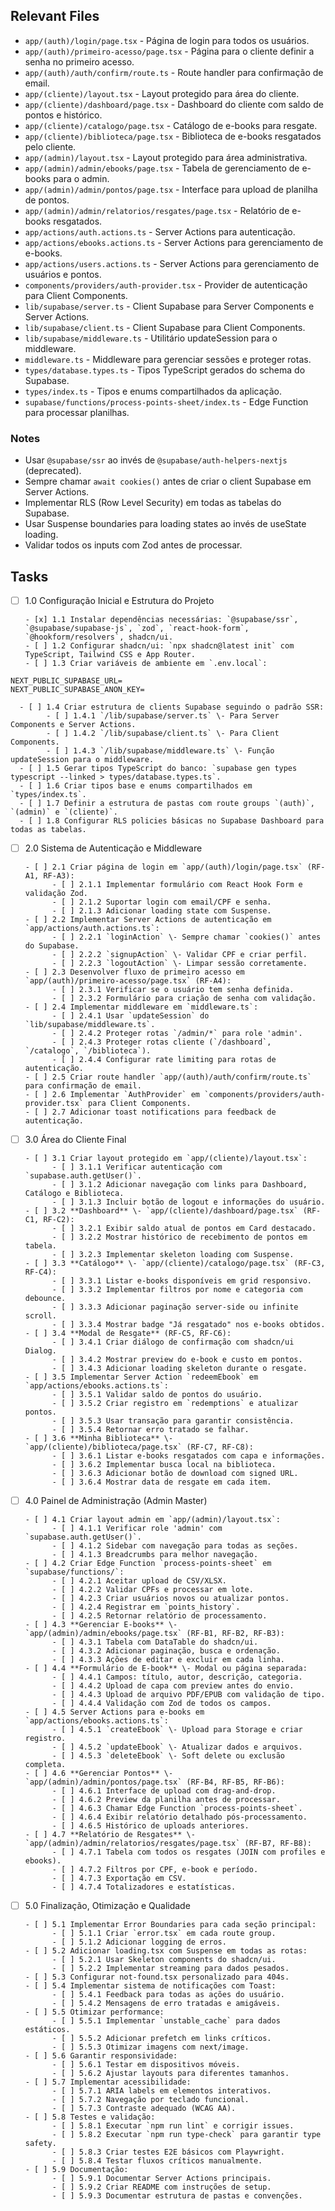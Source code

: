 ## Relevant Files

- `app/(auth)/login/page.tsx` \- Página de login para todos os usuários.  
- `app/(auth)/primeiro-acesso/page.tsx` \- Página para o cliente definir a senha no primeiro acesso.  
- `app/(auth)/auth/confirm/route.ts` \- Route handler para confirmação de email.  
- `app/(cliente)/layout.tsx` \- Layout protegido para área do cliente.  
- `app/(cliente)/dashboard/page.tsx` \- Dashboard do cliente com saldo de pontos e histórico.  
- `app/(cliente)/catalogo/page.tsx` \- Catálogo de e-books para resgate.  
- `app/(cliente)/biblioteca/page.tsx` \- Biblioteca de e-books resgatados pelo cliente.  
- `app/(admin)/layout.tsx` \- Layout protegido para área administrativa.  
- `app/(admin)/admin/ebooks/page.tsx` \- Tabela de gerenciamento de e-books para o admin.  
- `app/(admin)/admin/pontos/page.tsx` \- Interface para upload de planilha de pontos.  
- `app/(admin)/admin/relatorios/resgates/page.tsx` \- Relatório de e-books resgatados.  
- `app/actions/auth.actions.ts` \- Server Actions para autenticação.  
- `app/actions/ebooks.actions.ts` \- Server Actions para gerenciamento de e-books.  
- `app/actions/users.actions.ts` \- Server Actions para gerenciamento de usuários e pontos.  
- `components/providers/auth-provider.tsx` \- Provider de autenticação para Client Components.  
- `lib/supabase/server.ts` \- Client Supabase para Server Components e Server Actions.  
- `lib/supabase/client.ts` \- Client Supabase para Client Components.  
- `lib/supabase/middleware.ts` \- Utilitário updateSession para o middleware.  
- `middleware.ts` \- Middleware para gerenciar sessões e proteger rotas.  
- `types/database.types.ts` \- Tipos TypeScript gerados do schema do Supabase.  
- `types/index.ts` \- Tipos e enums compartilhados da aplicação.  
- `supabase/functions/process-points-sheet/index.ts` \- Edge Function para processar planilhas.

### Notes

- Usar `@supabase/ssr` ao invés de `@supabase/auth-helpers-nextjs` (deprecated).  
- Sempre chamar `await cookies()` antes de criar o client Supabase em Server Actions.  
- Implementar RLS (Row Level Security) em todas as tabelas do Supabase.  
- Usar Suspense boundaries para loading states ao invés de useState loading.  
- Validar todos os inputs com Zod antes de processar.

## Tasks

- [ ] 1.0 Configuração Inicial e Estrutura do Projeto  
        
      - [x] 1.1 Instalar dependências necessárias: `@supabase/ssr`, `@supabase/supabase-js`, `zod`, `react-hook-form`, `@hookform/resolvers`, shadcn/ui.  
      - [ ] 1.2 Configurar shadcn/ui: `npx shadcn@latest init` com TypeScript, Tailwind CSS e App Router.  
      - [ ] 1.3 Criar variáveis de ambiente em `.env.local`:

```
NEXT_PUBLIC_SUPABASE_URL=
NEXT_PUBLIC_SUPABASE_ANON_KEY=
```

      - [ ] 1.4 Criar estrutura de clients Supabase seguindo o padrão SSR:  
            - [ ] 1.4.1 `/lib/supabase/server.ts` \- Para Server Components e Server Actions.  
            - [ ] 1.4.2 `/lib/supabase/client.ts` \- Para Client Components.  
            - [ ] 1.4.3 `/lib/supabase/middleware.ts` \- Função updateSession para o middleware.  
      - [ ] 1.5 Gerar tipos TypeScript do banco: `supabase gen types typescript --linked > types/database.types.ts`.  
      - [ ] 1.6 Criar tipos base e enums compartilhados em `types/index.ts`.  
      - [ ] 1.7 Definir a estrutura de pastas com route groups `(auth)`, `(admin)` e `(cliente)`.  
      - [ ] 1.8 Configurar RLS policies básicas no Supabase Dashboard para todas as tabelas.

      

- [ ] 2.0 Sistema de Autenticação e Middleware  
        
      - [ ] 2.1 Criar página de login em `app/(auth)/login/page.tsx` (RF-A1, RF-A3):  
            - [ ] 2.1.1 Implementar formulário com React Hook Form e validação Zod.  
            - [ ] 2.1.2 Suportar login com email/CPF e senha.  
            - [ ] 2.1.3 Adicionar loading state com Suspense.  
      - [ ] 2.2 Implementar Server Actions de autenticação em `app/actions/auth.actions.ts`:  
            - [ ] 2.2.1 `loginAction` \- Sempre chamar `cookies()` antes do Supabase.  
            - [ ] 2.2.2 `signupAction` \- Validar CPF e criar perfil.  
            - [ ] 2.2.3 `logoutAction` \- Limpar sessão corretamente.  
      - [ ] 2.3 Desenvolver fluxo de primeiro acesso em `app/(auth)/primeiro-acesso/page.tsx` (RF-A4):  
            - [ ] 2.3.1 Verificar se o usuário tem senha definida.  
            - [ ] 2.3.2 Formulário para criação de senha com validação.  
      - [ ] 2.4 Implementar middleware em `middleware.ts`:  
            - [ ] 2.4.1 Usar `updateSession` do `lib/supabase/middleware.ts`.  
            - [ ] 2.4.2 Proteger rotas `/admin/*` para role 'admin'.  
            - [ ] 2.4.3 Proteger rotas cliente (`/dashboard`, `/catalogo`, `/biblioteca`).  
            - [ ] 2.4.4 Configurar rate limiting para rotas de autenticação.  
      - [ ] 2.5 Criar route handler `app/(auth)/auth/confirm/route.ts` para confirmação de email.  
      - [ ] 2.6 Implementar `AuthProvider` em `components/providers/auth-provider.tsx` para Client Components.  
      - [ ] 2.7 Adicionar toast notifications para feedback de autenticação.

      

- [ ] 3.0 Área do Cliente Final  
        
      - [ ] 3.1 Criar layout protegido em `app/(cliente)/layout.tsx`:  
            - [ ] 3.1.1 Verificar autenticação com `supabase.auth.getUser()`.  
            - [ ] 3.1.2 Adicionar navegação com links para Dashboard, Catálogo e Biblioteca.  
            - [ ] 3.1.3 Incluir botão de logout e informações do usuário.  
      - [ ] 3.2 **Dashboard** \- `app/(cliente)/dashboard/page.tsx` (RF-C1, RF-C2):  
            - [ ] 3.2.1 Exibir saldo atual de pontos em Card destacado.  
            - [ ] 3.2.2 Mostrar histórico de recebimento de pontos em tabela.  
            - [ ] 3.2.3 Implementar skeleton loading com Suspense.  
      - [ ] 3.3 **Catálogo** \- `app/(cliente)/catalogo/page.tsx` (RF-C3, RF-C4):  
            - [ ] 3.3.1 Listar e-books disponíveis em grid responsivo.  
            - [ ] 3.3.2 Implementar filtros por nome e categoria com debounce.  
            - [ ] 3.3.3 Adicionar paginação server-side ou infinite scroll.  
            - [ ] 3.3.4 Mostrar badge "Já resgatado" nos e-books obtidos.  
      - [ ] 3.4 **Modal de Resgate** (RF-C5, RF-C6):  
            - [ ] 3.4.1 Criar diálogo de confirmação com shadcn/ui Dialog.  
            - [ ] 3.4.2 Mostrar preview do e-book e custo em pontos.  
            - [ ] 3.4.3 Adicionar loading skeleton durante o resgate.  
      - [ ] 3.5 Implementar Server Action `redeemEbook` em `app/actions/ebooks.actions.ts`:  
            - [ ] 3.5.1 Validar saldo de pontos do usuário.  
            - [ ] 3.5.2 Criar registro em `redemptions` e atualizar pontos.  
            - [ ] 3.5.3 Usar transação para garantir consistência.  
            - [ ] 3.5.4 Retornar erro tratado se falhar.  
      - [ ] 3.6 **Minha Biblioteca** \- `app/(cliente)/biblioteca/page.tsx` (RF-C7, RF-C8):  
            - [ ] 3.6.1 Listar e-books resgatados com capa e informações.  
            - [ ] 3.6.2 Implementar busca local na biblioteca.  
            - [ ] 3.6.3 Adicionar botão de download com signed URL.  
            - [ ] 3.6.4 Mostrar data de resgate em cada item.

      

- [ ] 4.0 Painel de Administração (Admin Master)  
        
      - [ ] 4.1 Criar layout admin em `app/(admin)/layout.tsx`:  
            - [ ] 4.1.1 Verificar role 'admin' com `supabase.auth.getUser()`.  
            - [ ] 4.1.2 Sidebar com navegação para todas as seções.  
            - [ ] 4.1.3 Breadcrumbs para melhor navegação.  
      - [ ] 4.2 Criar Edge Function `process-points-sheet` em `supabase/functions/`:  
            - [ ] 4.2.1 Aceitar upload de CSV/XLSX.  
            - [ ] 4.2.2 Validar CPFs e processar em lote.  
            - [ ] 4.2.3 Criar usuários novos ou atualizar pontos.  
            - [ ] 4.2.4 Registrar em `points_history`.  
            - [ ] 4.2.5 Retornar relatório de processamento.  
      - [ ] 4.3 **Gerenciar E-books** \- `app/(admin)/admin/ebooks/page.tsx` (RF-B1, RF-B2, RF-B3):  
            - [ ] 4.3.1 Tabela com DataTable do shadcn/ui.  
            - [ ] 4.3.2 Adicionar paginação, busca e ordenação.  
            - [ ] 4.3.3 Ações de editar e excluir em cada linha.  
      - [ ] 4.4 **Formulário de E-book** \- Modal ou página separada:  
            - [ ] 4.4.1 Campos: título, autor, descrição, categoria.  
            - [ ] 4.4.2 Upload de capa com preview antes do envio.  
            - [ ] 4.4.3 Upload de arquivo PDF/EPUB com validação de tipo.  
            - [ ] 4.4.4 Validação com Zod de todos os campos.  
      - [ ] 4.5 Server Actions para e-books em `app/actions/ebooks.actions.ts`:  
            - [ ] 4.5.1 `createEbook` \- Upload para Storage e criar registro.  
            - [ ] 4.5.2 `updateEbook` \- Atualizar dados e arquivos.  
            - [ ] 4.5.3 `deleteEbook` \- Soft delete ou exclusão completa.  
      - [ ] 4.6 **Gerenciar Pontos** \- `app/(admin)/admin/pontos/page.tsx` (RF-B4, RF-B5, RF-B6):  
            - [ ] 4.6.1 Interface de upload com drag-and-drop.  
            - [ ] 4.6.2 Preview da planilha antes de processar.  
            - [ ] 4.6.3 Chamar Edge Function `process-points-sheet`.  
            - [ ] 4.6.4 Exibir relatório detalhado pós-processamento.  
            - [ ] 4.6.5 Histórico de uploads anteriores.  
      - [ ] 4.7 **Relatório de Resgates** \- `app/(admin)/admin/relatorios/resgates/page.tsx` (RF-B7, RF-B8):  
            - [ ] 4.7.1 Tabela com todos os resgates (JOIN com profiles e ebooks).  
            - [ ] 4.7.2 Filtros por CPF, e-book e período.  
            - [ ] 4.7.3 Exportação em CSV.  
            - [ ] 4.7.4 Totalizadores e estatísticas.

      

- [ ] 5.0 Finalização, Otimização e Qualidade  
        
      - [ ] 5.1 Implementar Error Boundaries para cada seção principal:  
            - [ ] 5.1.1 Criar `error.tsx` em cada route group.  
            - [ ] 5.1.2 Adicionar logging de erros.  
      - [ ] 5.2 Adicionar loading.tsx com Suspense em todas as rotas:  
            - [ ] 5.2.1 Usar Skeleton components do shadcn/ui.  
            - [ ] 5.2.2 Implementar streaming para dados pesados.  
      - [ ] 5.3 Configurar not-found.tsx personalizado para 404s.  
      - [ ] 5.4 Implementar sistema de notificações com Toast:  
            - [ ] 5.4.1 Feedback para todas as ações do usuário.  
            - [ ] 5.4.2 Mensagens de erro tratadas e amigáveis.  
      - [ ] 5.5 Otimizar performance:  
            - [ ] 5.5.1 Implementar `unstable_cache` para dados estáticos.  
            - [ ] 5.5.2 Adicionar prefetch em links críticos.  
            - [ ] 5.5.3 Otimizar imagens com next/image.  
      - [ ] 5.6 Garantir responsividade:  
            - [ ] 5.6.1 Testar em dispositivos móveis.  
            - [ ] 5.6.2 Ajustar layouts para diferentes tamanhos.  
      - [ ] 5.7 Implementar acessibilidade:  
            - [ ] 5.7.1 ARIA labels em elementos interativos.  
            - [ ] 5.7.2 Navegação por teclado funcional.  
            - [ ] 5.7.3 Contraste adequado (WCAG AA).  
      - [ ] 5.8 Testes e validação:  
            - [ ] 5.8.1 Executar `npm run lint` e corrigir issues.  
            - [ ] 5.8.2 Executar `npm run type-check` para garantir type safety.  
            - [ ] 5.8.3 Criar testes E2E básicos com Playwright.  
            - [ ] 5.8.4 Testar fluxos críticos manualmente.  
      - [ ] 5.9 Documentação:  
            - [ ] 5.9.1 Documentar Server Actions principais.  
            - [ ] 5.9.2 Criar README com instruções de setup.  
            - [ ] 5.9.3 Documentar estrutura de pastas e convenções.

